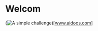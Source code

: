 # Welcom
(![A simple challenge](https://www.aidoos.com//media/images/AiDOOS-Challenge-Banner.jpeg))[www.aidoos.com]
